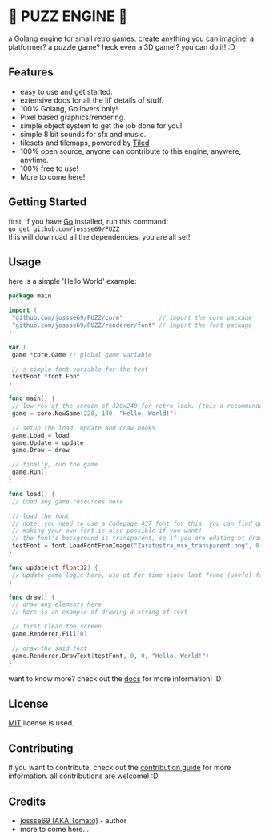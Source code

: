 # 👾 PUZZ ENGINE 👾
a Golang engine for small retro games.
create anything you can imagine! a platformer? a puzzle game? heck even a 3D game!? you can do it! :D

## Features
- easy to use and get started.
- extensive docs for all the lil' details of stuff.
- 100% Golang, Go lovers only!
- Pixel based graphics/rendering.
- simple object system to get the job done for you!
- simple 8 bit sounds for sfx and music.
- tilesets and tilemaps, powered by [Tiled](https://www.mapeditor.org/)
- 100% open source, anyone can contribute to this engine, anywere, anytime.
- 100% free to use!
- More to come here!

## Getting Started
first, if you have [Go](https://go.dev/) installed, run this command: </br>
`go get github.com/jossse69/PUZZ` </br>
this will download all the dependencies, you are all set!

## Usage
here is a simple 'Hello World' example:
```go
package main

import (
 "github.com/jossse69/PUZZ/core"          // import the core package
 "github.com/jossse69/PUZZ/renderer/font" // import the font package
)

var (
 game *core.Game // global game variable

 // a simple font variable for the text
 testFont *font.Font
)

func main() {
 // low res of the screen of 320x240 for retro look. (this a recommended setting, but you can change it if you want)
 game = core.NewGame(220, 140, "Hello, World!")

 // setup the load, update and draw hooks
 game.Load = load
 game.Update = update
 game.Draw = draw

 // finally, run the game
 game.Run()
}

func load() {
 // Load any game resources here

 // load the font
 // note, you need to use a Codepage 437 font for this, you can find good ones in the dwarf fortress wiki's tileset repository: https://dwarffortresswiki.org/Tileset_repository
 // making your own font is also possible if you want!
 // the font's background is transparent, so if you are editing ot drawing a font, you need to use a transparent background
 testFont = font.LoadFontFromImage("Zaratustra_msx_transparent.png", 8, 8, 16, rune(' '))
}

func update(dt float32) {
 // Update game logic here, use dt for time since last frame (useful for frame rate independent movement)
}

func draw() {
 // draw any elements here
 // here is an example of drawing a string of text

 // first clear the screen
 game.Renderer.Fill(0)

 // draw the said text
 game.Renderer.DrawText(testFont, 0, 0, "Hello, World!")
}

``` 

want to know more? check out the [docs](https://github.com/jossse69/PUZZ/tree/master/docs) for more information! :D

## License
[MIT](https://github.com/jossse69/PUZZ/blob/master/LICENSE) license is used.

## Contributing
If you want to contribute, check out the [contribution guide](https://github.com/jossse69/PUZZ/blob/master/CONTRIBUTING.md) for more information. all contributions are welcome! :D

## Credits
- [jossse69 (AKA Tomato)](https://github.com/jossse69) - author
- more to come here...
